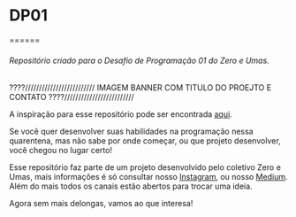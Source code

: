 # DP01
======
###### Repositório criado para o Desafio de Programação 01 do Zero e Umas.

????///////////////////////// IMAGEM BANNER COM TITULO DO PROEJTO E CONTATO ????/////////////////////////

A inspiração para esse repositório pode ser encontrada [aqui](https://github.com/florinpop17/app-ideas/blob/master/README.md).

Se você quer desenvolver suas habilidades na programação nessa quarentena, mas não sabe por onde começar, ou que projeto desenvolver, você chegou no lugar certo! 

Esse repositório faz parte de um projeto desenvolvido pelo coletivo Zero e Umas, mais informações é só consultar nosso [Instagram](https://www.instagram.com/zeroeumas/?hl=es-la), ou nosso [Medium](https://www.instagram.com/zeroeumas/?hl=es-la). Além do mais todos os canais estão abertos para trocar uma ideia.

Agora sem mais delongas, vamos ao que interesa!

